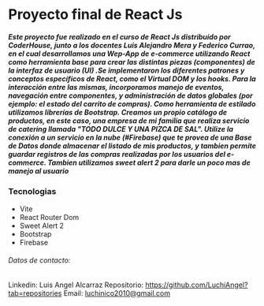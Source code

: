 # Proyecto final de React Js

##### Este proyecto fue realizado en el curso de React Js distribuido por CoderHouse, junto a los docentes Luis Alejandro Mera y Federico Currao, en el cual desarrollamos una Wep-App de e-commerce utilizando React como herramienta base para crear las distintas piezas (componentes) de la interfaz de usuario (UI) .Se implementaron los diferentes patrones y conceptos específicos de React, como el Virtual DOM y los hooks. Para la interacción entre las mismas, incorporamos manejo de eventos, navegación entre componentes, y administración de datos globales (por ejemplo: el estado del carrito de compras). Como herramienta de estilado utilizamos librerías de Bootstrap. Creamos un propio catálogo de productos, en este caso, una empresa de mi familia que realiza servicio de catering llamada "TODO DULCE Y UNA PIZCA DE SAL". Utilize la conexión a un servicio en la nube (#Firebase) que te provea de una Base de Datos donde almacenar el listado de mis productos, y tambien permite guardar registros de las compras realizadas por los usuarios del e-commerce. Tambien utilizamos sweet alert 2 para darle un poco mas de manejo al usuario

### Tecnologias

- Vite
- React Router Dom
- Sweet Alert 2
- Bootstrap
- Firebase

###### Datos de contacto: 
Linkedin:  Luis Angel Alcarraz
Repositorio: https://github.com/LuchiAngel?tab=repositories
Email: luchinico2010@gmail.com
